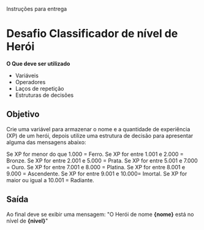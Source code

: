 Instruções para entrega
# Desafio Classificador de nível de Herói

**O Que deve ser utilizado**

- Variáveis
- Operadores
- Laços de repetição
- Estruturas de decisões

## Objetivo

Crie uma variável para armazenar o nome e a quantidade de experiência (XP) de um herói, depois utilize uma estrutura de decisão para apresentar alguma das mensagens abaixo:

  Se XP for menor do que 1.000 = Ferro.
  Se XP for entre 1.001 e 2.000 = Bronze.
  Se XP for entre 2.001 e 5.000 = Prata.
  Se XP for entre 5.001 e 7.000 = Ouro.
  Se XP for entre 7.001 e 8.000 = Platina.
  Se XP for entre 8.001 e 9.000 = Ascendente.
  Se XP for entre 9.001 e 10.000= Imortal.
  Se XP for maior ou igual a 10.001 = Radiante.

## Saída

Ao final deve se exibir uma mensagem:
"O Herói de nome **{nome}** está no nível de **{nivel}**"
